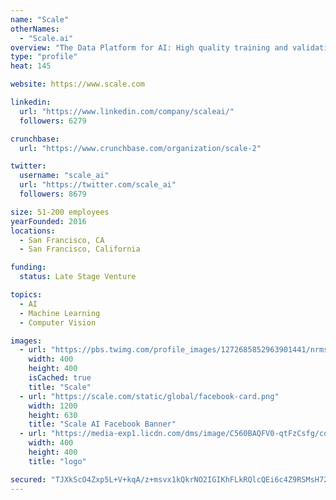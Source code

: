 ```yaml
---
name: "Scale"
otherNames:
  - "Scale.ai"
overview: "The Data Platform for AI: High quality training and validation data for AI applications."
type: "profile"
heat: 145

website: https://www.scale.com

linkedin:
  url: "https://www.linkedin.com/company/scaleai/"
  followers: 6279

crunchbase:
  url: "https://www.crunchbase.com/organization/scale-2"

twitter:
  username: "scale_ai"
  url: "https://twitter.com/scale_ai"
  followers: 8679

size: 51-200 employees
yearFounded: 2016
locations:
  - San Francisco, CA
  - San Francisco, California

funding:
  status: Late Stage Venture

topics:
  - AI
  - Machine Learning
  - Computer Vision

images:
  - url: "https://pbs.twimg.com/profile_images/1272685852963901441/nrmsBoMo_400x400.jpg"
    width: 400
    height: 400
    isCached: true
    title: "Scale"
  - url: "https://scale.com/static/global/facebook-card.png"
    width: 1200
    height: 630
    title: "Scale AI Facebook Banner"
  - url: "https://media-exp1.licdn.com/dms/image/C560BAQFV0-qtFzCsfg/company-logo_200_200/0?e=1594857600&v=beta&t=QxrQmXZ7I97h6sAuOEbWQxOWsGLxx6fhegPl_b0LhFE"
    width: 400
    height: 400
    title: "logo"

secured: "TJXkScO4Zxp5L+V+kqA/z+msvx1kQkrNO2IGIKhFLkRQlcQEi6c4Z9RSMsH72ttmwmFtnsJk3ASUAjrIiFn9laLK9ScmHasQrw5aOveD+rlGlXHGBHYVQe6GbijfXYRXSsxPxUOYSEJokN2J3HKoHoDMIn14UktnlxrC6S5ZlH7ChPj9g6NuR1eAn3f+JbYJKlIDaZiPtEzI8y6JciFhfeBxA1cvcx89uCIbOoqLJYcslyDBCl+kv/T1EfqsczleGLw3OnSKRGRz8r/DyJzDLkhrrxvMSvIPpQG4ZlwWnRxIVBFEYMqNRILcoMiWI8II7PTmJQCzJN4KQSUPDtJVkH1k8wm58OvwAEIRJuQe6F9V5xRps6O4gC0cq6gN1188k6W/LYfGBNXu91dXN1HVg5yRQU2H+dVbLdHyRuj452U=;cNP94F9349iNMnz8sXQOhw=="
---
```



